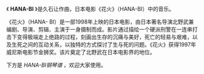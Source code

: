 

《 **HANA-BI** 》是久石让作曲，日本电影《花火》（HANA-BI）中的音乐。

《花火》（HANA-
BI）是一部1998年上映的日本电影，由日本著名导演北野武兼编剧、导演、剪辑、主演于一身摄制而成。影片通过描绘一个硬派刑警在一连串打击下变得极端走上绝路的过程，刻画出生存的沉痛与美好，死亡的轻易与艰难，以及生死之间的互动关系，以独特的方式探讨了生与死的问题。《花火》获得1997年威尼斯电影节金狮奖。该片奠定了北野武在日本电影界的地位。

下方是 _HANA-BI钢琴谱_ ，欢迎大家使用。


